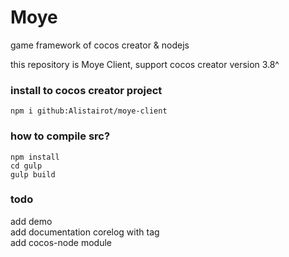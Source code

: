 # Moye
game framework of cocos creator & nodejs  

this repository is Moye Client, support cocos creator version 3.8^

### install to cocos creator project
```
npm i github:Alistairot/moye-client
```

### how to compile src?
```
npm install
cd gulp
gulp build
```

### todo
add demo  
add documentation
corelog with tag  
add cocos-node module  
